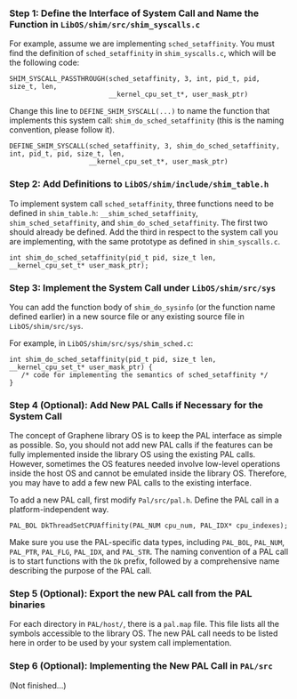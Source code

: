 ### Step 1: Define the Interface of System Call and Name the Function in `LibOS/shim/src/shim_syscalls.c`

For example, assume we are implementing `sched_setaffinity`. You must find the definition of
`sched_setaffinity` in `shim_syscalls.c`, which will be the following code:

```
SHIM_SYSCALL_PASSTHROUGH(sched_setaffinity, 3, int, pid_t, pid, size_t, len,
                         __kernel_cpu_set_t*, user_mask_ptr)
```

Change this line to `DEFINE_SHIM_SYSCALL(...)` to name the function that implements this system
call: `shim_do_sched_setaffinity` (this is the naming convention, please follow it).

```
DEFINE_SHIM_SYSCALL(sched_setaffinity, 3, shim_do_sched_setaffinity, int, pid_t, pid, size_t, len,
                    __kernel_cpu_set_t*, user_mask_ptr)
```


### Step 2: Add Definitions to `LibOS/shim/include/shim_table.h`

To implement system call `sched_setaffinity`, three functions need to be defined in `shim_table.h`:
`__shim_sched_setaffinity`, `shim_sched_setaffinity`, and `shim_do_sched_setaffinity`. The first
two should already be defined. Add the third in respect to the system call you are implementing,
with the same prototype as defined in `shim_syscalls.c`.

```
int shim_do_sched_setaffinity(pid_t pid, size_t len, __kernel_cpu_set_t* user_mask_ptr);
``` 

### Step 3: Implement the System Call under `LibOS/shim/src/sys`

You can add the function body of `shim_do_sysinfo` (or the function name defined earlier) in a new
source file or any existing source file in `LibOS/shim/src/sys`.

For example, in `LibOS/shim/src/sys/shim_sched.c`:
```
int shim_do_sched_setaffinity(pid_t pid, size_t len, __kernel_cpu_set_t* user_mask_ptr) {
   /* code for implementing the semantics of sched_setaffinity */
}
```

### Step 4 (Optional): Add New PAL Calls if Necessary for the System Call

The concept of Graphene library OS is to keep the PAL interface as simple as possible. So, you
should not add new PAL calls if the features can be fully implemented inside the library OS using
the existing PAL calls. However, sometimes the OS features needed involve low-level operations
inside the host OS and cannot be emulated inside the library OS. Therefore, you may have to add a
few new PAL calls to the existing interface.

To add a new PAL call, first modify `Pal/src/pal.h`. Define the PAL call in a platform-independent way.

```
PAL_BOL DkThreadSetCPUAffinity(PAL_NUM cpu_num, PAL_IDX* cpu_indexes);
```

Make sure you use the PAL-specific data types, including `PAL_BOL`, `PAL_NUM`, `PAL_PTR`,
`PAL_FLG`, `PAL_IDX`, and `PAL_STR`. The naming convention of a PAL call is to start functions
with the `Dk` prefix, followed by a comprehensive name describing the purpose of the PAL call.

### Step 5 (Optional): Export the new PAL call from the PAL binaries

For each directory in `PAL/host/`, there is a `pal.map` file. This file lists all the symbols
accessible to the library OS. The new PAL call needs to be listed here in order to be used by
your system call implementation.

### Step 6 (Optional): Implementing the New PAL Call in `PAL/src`

(Not finished...)
